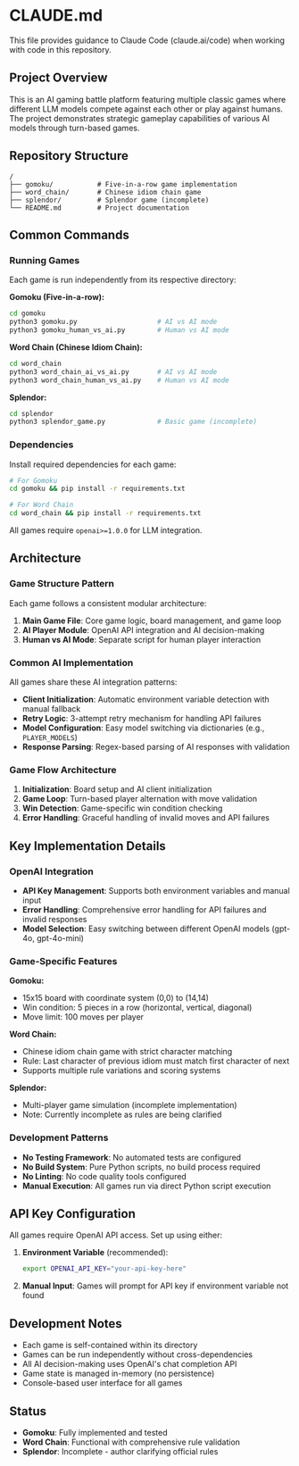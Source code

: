 # CLAUDE.md

This file provides guidance to Claude Code (claude.ai/code) when working with code in this repository.

## Project Overview

This is an AI gaming battle platform featuring multiple classic games where different LLM models compete against each other or play against humans. The project demonstrates strategic gameplay capabilities of various AI models through turn-based games.

## Repository Structure

```
/
├── gomoku/           # Five-in-a-row game implementation
├── word_chain/       # Chinese idiom chain game
├── splendor/         # Splendor game (incomplete)
└── README.md         # Project documentation
```

## Common Commands

### Running Games

Each game is run independently from its respective directory:

**Gomoku (Five-in-a-row):**
```bash
cd gomoku
python3 gomoku.py                    # AI vs AI mode
python3 gomoku_human_vs_ai.py        # Human vs AI mode
```

**Word Chain (Chinese Idiom Chain):**
```bash
cd word_chain
python3 word_chain_ai_vs_ai.py       # AI vs AI mode
python3 word_chain_human_vs_ai.py    # Human vs AI mode
```

**Splendor:**
```bash
cd splendor
python3 splendor_game.py             # Basic game (incomplete)
```

### Dependencies

Install required dependencies for each game:
```bash
# For Gomoku
cd gomoku && pip install -r requirements.txt

# For Word Chain
cd word_chain && pip install -r requirements.txt
```

All games require `openai>=1.0.0` for LLM integration.

## Architecture

### Game Structure Pattern

Each game follows a consistent modular architecture:

1. **Main Game File**: Core game logic, board management, and game loop
2. **AI Player Module**: OpenAI API integration and AI decision-making
3. **Human vs AI Mode**: Separate script for human player interaction

### Common AI Implementation

All games share these AI integration patterns:

- **Client Initialization**: Automatic environment variable detection with manual fallback
- **Retry Logic**: 3-attempt retry mechanism for handling API failures
- **Model Configuration**: Easy model switching via dictionaries (e.g., `PLAYER_MODELS`)
- **Response Parsing**: Regex-based parsing of AI responses with validation

### Game Flow Architecture

1. **Initialization**: Board setup and AI client initialization
2. **Game Loop**: Turn-based player alternation with move validation
3. **Win Detection**: Game-specific win condition checking
4. **Error Handling**: Graceful handling of invalid moves and API failures

## Key Implementation Details

### OpenAI Integration

- **API Key Management**: Supports both environment variables and manual input
- **Error Handling**: Comprehensive error handling for API failures and invalid responses
- **Model Selection**: Easy switching between different OpenAI models (gpt-4o, gpt-4o-mini)

### Game-Specific Features

**Gomoku:**
- 15x15 board with coordinate system (0,0) to (14,14)
- Win condition: 5 pieces in a row (horizontal, vertical, diagonal)
- Move limit: 100 moves per player

**Word Chain:**
- Chinese idiom chain game with strict character matching
- Rule: Last character of previous idiom must match first character of next
- Supports multiple rule variations and scoring systems

**Splendor:**
- Multi-player game simulation (incomplete implementation)
- Note: Currently incomplete as rules are being clarified

### Development Patterns

- **No Testing Framework**: No automated tests are configured
- **No Build System**: Pure Python scripts, no build process required
- **No Linting**: No code quality tools configured
- **Manual Execution**: All games run via direct Python script execution

## API Key Configuration

All games require OpenAI API access. Set up using either:

1. **Environment Variable** (recommended):
   ```bash
   export OPENAI_API_KEY="your-api-key-here"
   ```

2. **Manual Input**: Games will prompt for API key if environment variable not found

## Development Notes

- Each game is self-contained within its directory
- Games can be run independently without cross-dependencies
- All AI decision-making uses OpenAI's chat completion API
- Game state is managed in-memory (no persistence)
- Console-based user interface for all games

## Status

- **Gomoku**: Fully implemented and tested
- **Word Chain**: Functional with comprehensive rule validation
- **Splendor**: Incomplete - author clarifying official rules